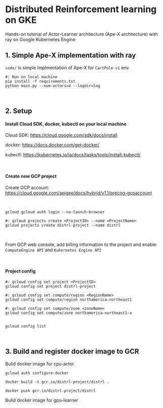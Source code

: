 # Distributed Reinforcement learning on GKE

Hands-on tutorial of Actor-Learner architecture (Ape-X architecture) with ray on Google Kubernetes Engine


## 1. Simple Ape-X implementation with ray

`code/` is simple implmentation of Ape-X for `CartPole-v1` env.

```
#: Run on local machine
pip install -f requirements.txt
python main.py --num-actors=4 --logdir=log
```

<br>

## 2. Setup

#### Install Cloud SDK, docker, kubectl on your local machine

Cloud SDK:
https://cloud.google.com/sdk/docs/install

docker:
https://docs.docker.com/get-docker/

kubectl:
https://kubernetes.io/ja/docs/tasks/tools/install-kubectl/

<br>

#### Create new GCP project

Create GCP account:<br>
https://cloud.google.com/apigee/docs/hybrid/v1.1/precog-gcpaccount

<br>

```
gcloud gcloud auth login --no-launch-browser

#: gcloud projects create <ProjectID> --name <ProjectName>
gcloud projects create distrl-project --name distrl
```

<br>

From GCP web console, add billing information to the project and enable `ComputeEngine API` and `Kubernetes Engine API`

<br>

#### Project config

```
#: gcloud config set project <ProjectID>
gcloud config set project distrl-project

#: gcloud config set compute/region <RegionName>
gcloud config set compute/region northamerica-northeast1

#: gcloud config set compute/zone <zoneName>
gcloud config set compute/zone northamerica-northeast1-a


gcloud config list
```

<br>

## 3. Build and register docker image to GCR


Bulid docker image for cpu-actor
```
gcloud auth configure-docker

docker build -t gcr.io/distrl-project/distrl .

docker push gcr.io/distrl-project/distrl
```

Bulid docker image for gpu-learner



